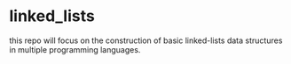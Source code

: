 # linked_lists
this repo will focus on the construction of basic linked-lists data structures in multiple programming languages.
